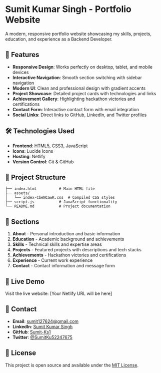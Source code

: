 # Sumit Kumar Singh - Portfolio Website

A modern, responsive portfolio website showcasing my skills, projects, education, and experience as a Backend Developer.

## 🚀 Features

- **Responsive Design**: Works perfectly on desktop, tablet, and mobile devices
- **Interactive Navigation**: Smooth section switching with sidebar navigation
- **Modern UI**: Clean and professional design with gradient accents
- **Project Showcase**: Detailed project cards with technologies and links
- **Achievement Gallery**: Highlighting hackathon victories and certifications
- **Contact Form**: Interactive contact form with email integration
- **Social Links**: Direct links to GitHub, LinkedIn, and Twitter profiles

## 🛠️ Technologies Used

- **Frontend**: HTML5, CSS3, JavaScript
- **Icons**: Lucide Icons
- **Hosting**: Netlify
- **Version Control**: Git & GitHub

## 📁 Project Structure

```
├── index.html          # Main HTML file
├── assets/
│   └── index-CbeNCawK.css  # Compiled CSS styles
├── script.js           # JavaScript functionality
└── README.md           # Project documentation
```

## 🌟 Sections

1. **About** - Personal introduction and basic information
2. **Education** - Academic background and achievements
3. **Skills** - Technical skills and expertise areas
4. **Projects** - Featured projects with descriptions and tech stacks
5. **Achievements** - Hackathon victories and certifications
6. **Experience** - Current work experience
7. **Contact** - Contact information and message form

## 🚀 Live Demo

Visit the live website: [Your Netlify URL will be here]

## 📧 Contact

- **Email**: sumit127624@gmail.com
- **LinkedIn**: [Sumit Kumar Singh](https://www.linkedin.com/in/sumit-kumar-singh-8b1768292/)
- **GitHub**: [Sumit-Ks1](https://github.com/Sumit-Ks1)
- **Twitter**: [@SumitKu52247675](https://x.com/SumitKu52247675)

## 📄 License

This project is open source and available under the [MIT License](LICENSE).
